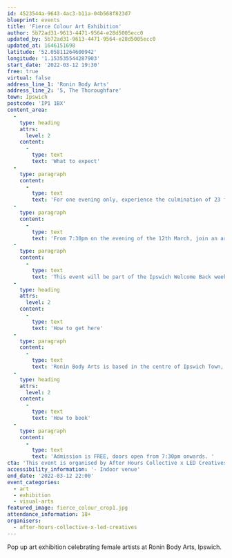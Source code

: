 ```yaml
---
id: 4523544a-9643-4ac3-b11a-04b568f823d7
blueprint: events
title: 'Fierce Colour Art Exhibition'
author: 5b72ad31-9613-4471-9564-e28d5005ecc0
updated_by: 5b72ad31-9613-4471-9564-e28d5005ecc0
updated_at: 1646151698
latitude: '52.05811264600942'
longitude: '1.153535544287903'
start_date: '2022-03-12 19:30'
free: true
virtual: false
address_line_1: 'Ronin Body Arts'
address_line_2: '5, The Thoroughfare'
town: Ipswich
postcode: 'IP1 1BX'
content_area:
  -
    type: heading
    attrs:
      level: 2
    content:
      -
        type: text
        text: 'What to expect'
  -
    type: paragraph
    content:
      -
        type: text
        text: 'For one evening only, experience the culmination of 23 female artists'' work and get the chance to meet them.'
  -
    type: paragraph
    content:
      -
        type: text
        text: 'From 7:30pm on the evening of the 12th March, join an array of female artists as they celebrate the launch of the new Fierce Colour pop up exhibition at Ronin Body Arts in Ipswich. '
  -
    type: paragraph
    content:
      -
        type: text
        text: 'This event will be part of the Ipswich Welcome Back weekend and supported by Ipswich Borough Council and the ERDF.'
  -
    type: heading
    attrs:
      level: 2
    content:
      -
        type: text
        text: 'How to get here'
  -
    type: paragraph
    content:
      -
        type: text
        text: 'Ronin Body Arts is based in the centre of Ipswich Town, on the edge of the town square. Rail and bus routes are easily accessible nearby. '
  -
    type: heading
    attrs:
      level: 2
    content:
      -
        type: text
        text: 'How to book'
  -
    type: paragraph
    content:
      -
        type: text
        text: 'Admission is FREE, doors open from 7:30pm onwards. '
cta: 'This event is organised by After Hours Collective x LED Creatives'
accessibility_information: '- Indoor venue'
end_date: '2022-03-12 22:00'
event_categories:
  - art
  - exhibition
  - visual-arts
featured_image: fierce_colour_crop1.jpg
attendance_information: 18+
organisers:
  - after-hours-collective-x-led-creatives
---
```

Pop up art exhibition celebrating female artists at Ronin Body Arts, Ipswich.